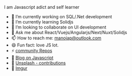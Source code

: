 
<!--
**manoj-ap/manoj-ap** is a ✨ _special_ ✨ repository because its `README.md` (this file) appears on your GitHub profile.

Here are some ideas to get you started:

- 🔭 I’m currently working on ...
- 🌱 I’m currently learning ...
- 👯 I’m looking to collaborate on ...
- 🤔 I’m looking for help with ...
- 💬 Ask me about ...
- 📫 How to reach me: ...
- 😄 Pronouns: ...
- ⚡ Fun fact: ...
-->
 

I am Javascript adict and self learner

- 🔭 I’m currently working on SQL/.Net development
- 🌱 I’m currently learning Solidjs
- 👯 I’m looking to collaborate on UI development
- 💬 Ask me about React/Vuejs/Angularjs/Next/Nuxt/Solidjs
- 📫 How to reach me: manojap@outlook.com
- 😄 Fun fact: love JS lot.
- ⚡ [community Repos](http://github.com/devmnj)
- 🚀 [Blog on Javascript](http://javascriptsu.wordpress.com)
- 📸 [Unsplash - contributions](https://unsplash.com/@manojap)
- 🍡 [Imgur](https://imgur.com/user/devmnj/posts) 
 
